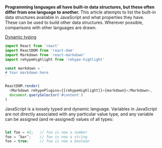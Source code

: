 **Programming languages all have built-in data structures, but these often differ from one language to another.** This article attempts to list the built-in data structures available in JavaScript and what properties they have. These can be used to build other data structures. Wherever possible, comparisons with other languages are drawn.

<ins color='#3294F8' >Dynamic typing</ins>

```js
import React from 'react'
import ReactDOM from 'react-dom'
import Markdown from 'react-markdown'
import rehypeHighlight from 'rehype-highlight'

const markdown = `
# Your markdown here
`

ReactDOM.render(
  <Markdown rehypePlugins={[rehypeHighlight]}>{markdown}</Markdown>,
  document.querySelector('#content')
)
```

JavaScript is a loosely typed and dynamic language. Variables in JavaScript are not directly associated with any particular value type, and any variable can be assigned (and re-assigned) values of all types:



```js

let foo = 42;   // foo is now a number
foo = ‘bar’;    // foo is now a string
foo = true;     // foo is now a boolean
```